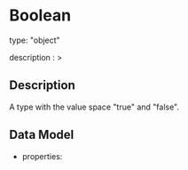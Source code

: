 # Boolean
type: "object"
description : >
## Description
A type with the value space "true" and "false".

## Data Model
  - properties:
